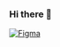 ### Hi there 👋

[![Figma](https://img.shields.io/badge/--F24E1E?logo=figma&logoColor=ffffff)](https://www.figma.com/file/wcqe2M8jwpNQ0grYrNAihI/Barimeks-v2?node-id=0%3A1)

